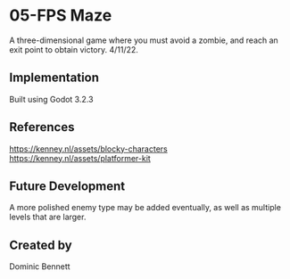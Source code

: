 # 05-FPS Maze

A three-dimensional game where you must avoid a zombie, and reach an exit point to obtain victory. 4/11/22.

## Implementation
Built using Godot 3.2.3

## References
https://kenney.nl/assets/blocky-characters
https://kenney.nl/assets/platformer-kit

## Future Development
A more polished enemy type may be added eventually, as well as multiple levels that are larger.

## Created by 
Dominic Bennett
